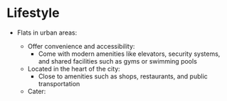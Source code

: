 # Lifestyle

- Flats in urban areas:

  - Offer convenience and accessibility:
    - Come with modern amenities like elevators, security systems, and shared facilities such as gyms or swimming pools

  * Located in the heart of the city:
    - Close to amenities such as shops, restaurants, and public transportation

  - Cater:

